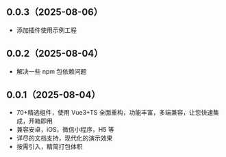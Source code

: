 ## 0.0.3（2025-08-06）
- 添加插件使用示例工程
## 0.0.2（2025-08-04）
-   解决一些 npm 包依赖问题
## 0.0.1（2025-08-04）
-   70+精选组件，使用 Vue3+TS 全面重构，功能丰富，多端兼容，让您快速集成，开箱即用
-   兼容安卓，iOS，微信小程序，H5 等
-   详尽的文档支持，现代化的演示效果
-   按需引入，精简打包体积
